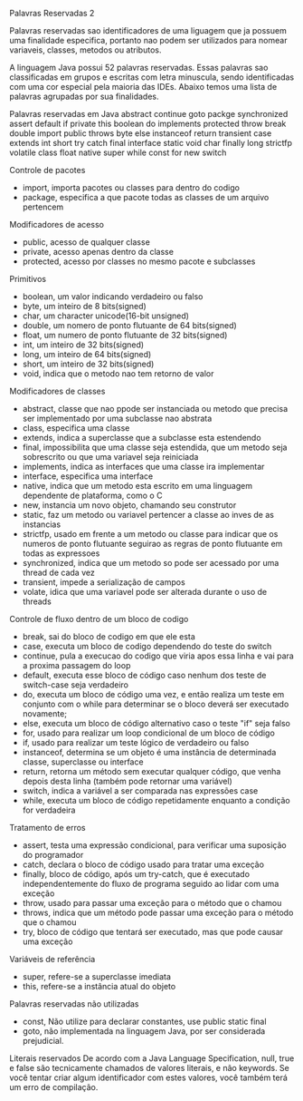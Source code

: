
Palavras Reservadas 2

Palavras reservadas sao identificadores de uma liguagem que ja possuem
uma finalidade especifica, portanto nao podem ser utilizados para nomear
variaveis, classes, metodos ou atributos.

A linguagem Java possui 52 palavras reservadas.
Essas palavras sao classificadas em grupos e escritas com letra minuscula, 
sendo identificadas com uma cor especial pela maioria das IDEs.
Abaixo temos uma lista de palavras agrupadas por sua finalidades.


Palavras reservadas em Java
abstract  continue  goto  packge  synchronized
assert  default  if  private  this
boolean  do  implements  protected  throw
break  double  import  public  throws
byte  else  instanceof  return  transient
case  extends  int  short  try
catch  final  interface  static  void
char  finally  long  strictfp  volatile
class  float  native  super  while
const  for  new  switch


Controle de pacotes
- import, importa pacotes ou classes para dentro do codigo
- package, especifica a que pacote todas as classes de um arquivo pertencem

Modificadores de acesso
- public, acesso de qualquer classe
- private, acesso apenas dentro da classe
- protected, acesso por classes no mesmo pacote e subclasses

Primitivos
- boolean, um valor indicando verdadeiro ou falso
- byte, um inteiro de 8 bits(signed)
- char, um character unicode(16-bit unsigned)
- double, um nomero de ponto flutuante de 64 bits(signed)
- float, um numero de ponto flutuante de 32 bits(signed)
- int, um inteiro de 32 bits(signed)
- long, um inteiro de 64 bits(signed)
- short, um inteiro de 32 bits(signed)
- void, indica que o metodo nao tem retorno de valor



Modificadores de classes
- abstract, classe que nao ppode ser instanciada ou metodo que precisa ser 
implementado por uma subclasse nao abstrata
- class, especifica uma classe
- extends, indica a superclasse que a subclasse esta estendendo
- final, impossibilita que uma classe seja estendida, que um metodo
seja sobrescrito ou que uma variavel seja reiniciada
- implements, indica as interfaces que uma classe ira implementar
- interface, especifica uma interface
- native, indica que um metodo esta escrito em uma linguagem dependente
de plataforma, como o C
- new, instancia um novo objeto, chamando seu construtor
- static, faz um metodo ou variavel pertencer a classe ao inves de 
as instancias
- strictfp, usado em frente a um metodo ou classe para indicar que os
numeros de ponto flutuante seguirao as regras de ponto flutuante
em todas as expressoes
- synchronized, indica que um metodo so pode ser acessado por uma 
thread de cada vez
- transient, impede a serialização de campos
- volate, idica que uma variavel pode ser alterada durante o uso de threads


Controle de fluxo dentro de um bloco de codigo
- break, sai do bloco de codigo em que ele esta
- case, executa um bloco de codigo dependendo do teste do switch
- continue, pula a execucao do codigo que viria apos essa linha e
vai para a proxima passagem do loop
- default, executa esse bloco de código caso nenhum dos teste de switch-case seja verdadeiro
- do, executa um bloco de código uma vez, e então realiza um teste em conjunto com o while 
para determinar se o bloco deverá ser executado novamente;
- else, executa um bloco de código alternativo caso o teste "if" seja falso
- for, usado para realizar um loop condicional de um bloco de código
- if, usado para realizar um teste lógico de verdadeiro ou falso
- instanceof, determina se um objeto é uma instância de determinada 
classe, superclasse ou interface
- return, retorna um método sem executar qualquer código, que venha depois 
desta linha (também pode retornar uma variável)
- switch, indica a variável a ser comparada nas expressões case
- while, executa um bloco de código repetidamente enquanto a condição for verdadeira


Tratamento de erros
- assert, testa uma expressão condicional, para verificar uma suposição do programador
- catch, declara o bloco de código usado para tratar uma exceção
- finally, bloco de código, após um try-catch, que é executado independentemente do fluxo de 
programa seguido ao lidar com uma exceção
- throw, usado para passar uma exceção para o método que o chamou
- throws, indica que um método pode passar uma exceção para o método que o chamou
- try, bloco de código que tentará ser executado, mas que pode causar uma exceção

Variáveis de referência
- super, refere-se a superclasse imediata
- this, refere-se a instância atual do objeto

Palavras reservadas não utilizadas
- const, Não utilize para declarar constantes, use public static final
- goto, não implementada na linguagem Java, por ser considerada prejudicial.

Literais reservados
De acordo com a Java Language Specification, null, true e false são tecnicamente 
chamados de valores literais, e não keywords. 
Se você tentar criar algum identificador com estes valores, 
você também terá um erro de compilação.
